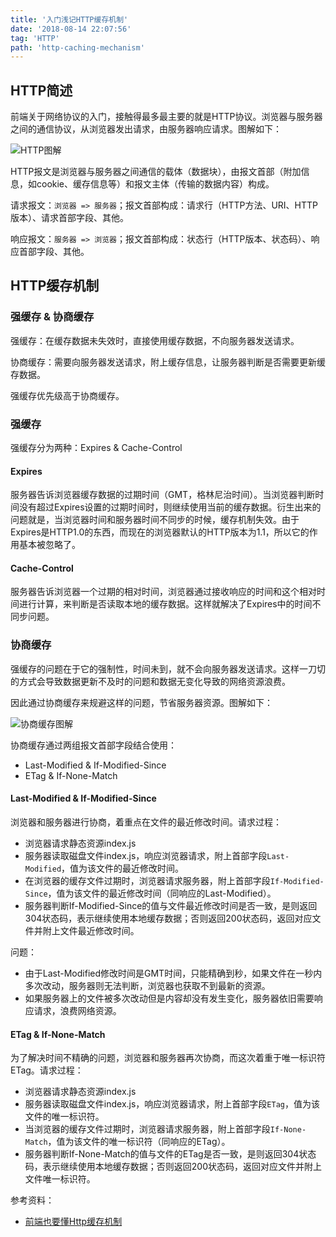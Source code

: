 ```yaml
---
title: '入门浅记HTTP缓存机制'
date: '2018-08-14 22:07:56'
tag: 'HTTP'
path: 'http-caching-mechanism'
---
```


## HTTP简述

前端关于网络协议的入门，接触得最多最主要的就是HTTP协议。浏览器与服务器之间的通信协议，从浏览器发出请求，由服务器响应请求。图解如下：

![HTTP图解](https://www.coyeah.top/source/http-model.png)

HTTP报文是浏览器与服务器之间通信的载体（数据块），由报文首部（附加信息，如cookie、缓存信息等）和报文主体（传输的数据内容）构成。

请求报文：`浏览器 => 服务器`；报文首部构成：请求行（HTTP方法、URI、HTTP版本）、请求首部字段、其他。

响应报文：`服务器 => 浏览器`；报文首部构成：状态行（HTTP版本、状态码）、响应首部字段、其他。

## HTTP缓存机制

### 强缓存 & 协商缓存

强缓存：在缓存数据未失效时，直接使用缓存数据，不向服务器发送请求。

协商缓存：需要向服务器发送请求，附上缓存信息，让服务器判断是否需要更新缓存数据。

强缓存优先级高于协商缓存。

### 强缓存

强缓存分为两种：Expires & Cache-Control

#### Expires

服务器告诉浏览器缓存数据的过期时间（GMT，格林尼治时间）。当浏览器判断时间没有超过Expires设置的过期时间时，则继续使用当前的缓存数据。衍生出来的问题就是，当浏览器时间和服务器时间不同步的时候，缓存机制失效。由于Expires是HTTP1.0的东西，而现在的浏览器默认的HTTP版本为1.1，所以它的作用基本被忽略了。

#### Cache-Control

服务器告诉浏览器一个过期的相对时间，浏览器通过接收响应的时间和这个相对时间进行计算，来判断是否读取本地的缓存数据。这样就解决了Expires中的时间不同步问题。

### 协商缓存

强缓存的问题在于它的强制性，时间未到，就不会向服务器发送请求。这样一刀切的方式会导致数据更新不及时的问题和数据无变化导致的网络资源浪费。

因此通过协商缓存来规避这样的问题，节省服务器资源。图解如下：

![协商缓存图解](https://www.coyeah.top/source/http-cache.jpg)

协商缓存通过两组报文首部字段结合使用：

* Last-Modified & If-Modified-Since
* ETag & If-None-Match

#### Last-Modified & If-Modified-Since

浏览器和服务器进行协商，着重点在文件的最近修改时间。请求过程：

* 浏览器请求静态资源index.js
* 服务器读取磁盘文件index.js，响应浏览器请求，附上首部字段`Last-Modified`，值为该文件的最近修改时间。
* 在浏览器的缓存文件过期时，浏览器请求服务器，附上首部字段`If-Modified-Since`，值为该文件的最近修改时间（同响应的Last-Modified）。
* 服务器判断If-Modified-Since的值与文件最近修改时间是否一致，是则返回304状态码，表示继续使用本地缓存数据；否则返回200状态码，返回对应文件并附上文件最近修改时间。

问题：

* 由于Last-Modified修改时间是GMT时间，只能精确到秒，如果文件在一秒内多次改动，服务器则无法判断，浏览器也获取不到最新的资源。
* 如果服务器上的文件被多次改动但是内容却没有发生变化，服务器依旧需要响应请求，浪费网络资源。

#### ETag & If-None-Match

为了解决时间不精确的问题，浏览器和服务器再次协商，而这次着重于唯一标识符ETag。请求过程：

* 浏览器请求静态资源index.js
* 服务器读取磁盘文件index.js，响应浏览器请求，附上首部字段`ETag`，值为该文件的唯一标识符。
* 当浏览器的缓存文件过期时，浏览器请求服务器，附上首部字段`If-None-Match`，值为该文件的唯一标识符（同响应的ETag）。
* 服务器判断If-None-Match的值与文件的ETag是否一致，是则返回304状态码，表示继续使用本地缓存数据；否则返回200状态码，返回对应文件并附上文件唯一标识符。


参考资料：

* [前端也要懂Http缓存机制](https://juejin.im/post/5b70edd4f265da27df0938bc)